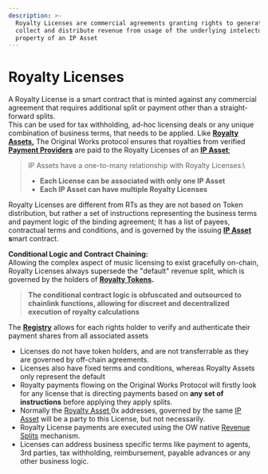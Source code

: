 ```yaml
---
description: >-
  Royalty Licenses are commercial agreements granting rights to generate,
  collect and distribute revenue from usage of the underlying intelectual
  property of an IP Asset
---
```


# Royalty Licenses

A Royalty License is a smart contract that is minted against any commercial agreement that requires additional split or payment other than a straight-forward splits.\
This can be used for tax withholding, ad-hoc licensing deals or any unique combination of business terms, that needs to be applied. Like [**Royalty Assets**](royalty-assets-and-royalty-tokens.md)**,** The Original Works protocol ensures that royalties from verified [**Payment Providers**](verified-payment-providers.md) are paid to the Royalty Licenses of an [**IP Asset**](ip-assets.md);

> IP Assets have a one-to-many relationship with Royalty Licenses:\
>
>
> * **Each License can be associated with only one IP Asset**
> * **Each IP Asset can have multiple Royalty Licenses**

Royalty Licenses are different from RTs as they are not based on Token distribution, but rather a set of instructions representing the business terms and payment logic of the binding agreement; It has a list of payees, contractual terms and conditions, and is governed by the issuing [**IP Asset**](ip-assets.md) **s**mart contract.

**Conditional Logic and Contract Chaining:** \
Allowing the complex aspect of music licensing to exist gracefully on-chain, Royalty Licenses always supersede the "default" revenue split, which is governed by the holders of [**Royalty Tokens**](royalty-assets-and-royalty-tokens.md)**.**&#x20;

> **The conditional contract logic is obfuscated and outsourced to chainlink functions, allowing for discreet and decentralized execution of royalty calculations**

The [**Registry**](decentralized-right-registry.md) allows for each rights holder to verify and authenticate their payment shares from all associated assets

* Licenses do not have token holders, and are not transferrable as they are governed by off-chain agreements.&#x20;
* Licenses also have fixed terms and conditions, whereas Royalty Assets only represent the default
* Royalty payments flowing on the Original Works Protocol will firstly look for any license that is directing payments based on **any set of instructions** before applying they apply splits.&#x20;
* Normally the [Royalty Asset ](royalty-assets-and-royalty-tokens.md)0x addresses, governed by the same [IP Asset](ip-assets.md) will be a party to this License, but not necessarily.
* Royalty License payments are executed using the OW native [Revenue Splits](revenue-splits.md) mechanism.
* Licenses can address business specific terms like payment to agents, 3rd parties, tax withholding, reimbursement, payable advances or any other business logic.
